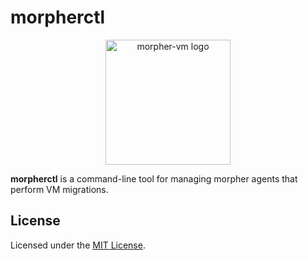 # morpherctl

<p align="center">
  <img src="https://github.com/morpher-vm.png" alt="morpher-vm logo" width="200"/>
</p>

**morpherctl** is a command-line tool for managing morpher agents that perform VM migrations.

## License

Licensed under the [MIT License](LICENSE).
